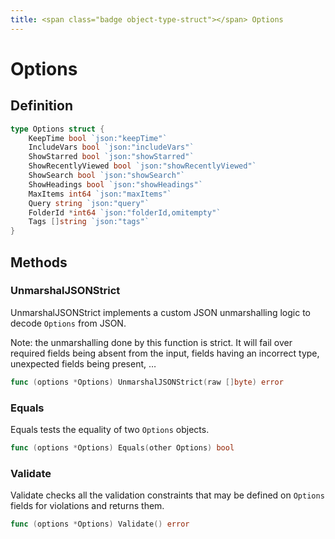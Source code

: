 ```yaml
---
title: <span class="badge object-type-struct"></span> Options
---
```

# <span class="badge object-type-struct"></span> Options

## Definition

```go
type Options struct {
    KeepTime bool `json:"keepTime"`
    IncludeVars bool `json:"includeVars"`
    ShowStarred bool `json:"showStarred"`
    ShowRecentlyViewed bool `json:"showRecentlyViewed"`
    ShowSearch bool `json:"showSearch"`
    ShowHeadings bool `json:"showHeadings"`
    MaxItems int64 `json:"maxItems"`
    Query string `json:"query"`
    FolderId *int64 `json:"folderId,omitempty"`
    Tags []string `json:"tags"`
}
```
## Methods

### <span class="badge object-method"></span> UnmarshalJSONStrict

UnmarshalJSONStrict implements a custom JSON unmarshalling logic to decode `Options` from JSON.

Note: the unmarshalling done by this function is strict. It will fail over required fields being absent from the input, fields having an incorrect type, unexpected fields being present, …

```go
func (options *Options) UnmarshalJSONStrict(raw []byte) error
```

### <span class="badge object-method"></span> Equals

Equals tests the equality of two `Options` objects.

```go
func (options *Options) Equals(other Options) bool
```

### <span class="badge object-method"></span> Validate

Validate checks all the validation constraints that may be defined on `Options` fields for violations and returns them.

```go
func (options *Options) Validate() error
```

